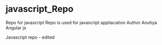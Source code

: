 # javascript_Repo
Repo for javascript 
Repo is used for javascript appliacation
Author Anuhya
Angular js

Javascript repo - edited 
